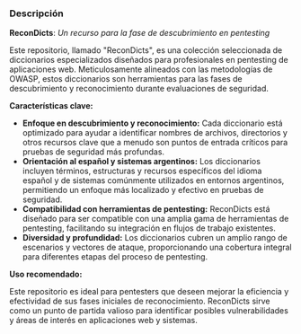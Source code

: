 

### Descripción

**ReconDicts**: _Un recurso para la fase de descubrimiento en pentesting_

Este repositorio, llamado "ReconDicts", es una colección seleccionada de diccionarios especializados diseñados para profesionales en pentesting de aplicaciones web. Meticulosamente alineados con las metodologías de OWASP, estos diccionarios son herramientas para las fases de descubrimiento y reconocimiento durante evaluaciones de seguridad.

**Características clave:**

- **Enfoque en descubrimiento y reconocimiento:** Cada diccionario está optimizado para ayudar a identificar nombres de archivos, directorios y otros recursos clave que a menudo son puntos de entrada críticos para pruebas de seguridad más profundas.
- **Orientación al español y sistemas argentinos:** Los diccionarios incluyen términos, estructuras y recursos específicos del idioma español y de sistemas comúnmente utilizados en entornos argentinos, permitiendo un enfoque más localizado y efectivo en pruebas de seguridad.
- **Compatibilidad con herramientas de pentesting:** ReconDicts está diseñado para ser compatible con una amplia gama de herramientas de pentesting, facilitando su integración en flujos de trabajo existentes.
- **Diversidad y profundidad:** Los diccionarios cubren un amplio rango de escenarios y vectores de ataque, proporcionando una cobertura integral para diferentes etapas del proceso de pentesting.

**Uso recomendado:**

Este repositorio es ideal para pentesters que deseen mejorar la eficiencia y efectividad de sus fases iniciales de reconocimiento. ReconDicts sirve como un punto de partida valioso para identificar posibles vulnerabilidades y áreas de interés en aplicaciones web y sistemas.
